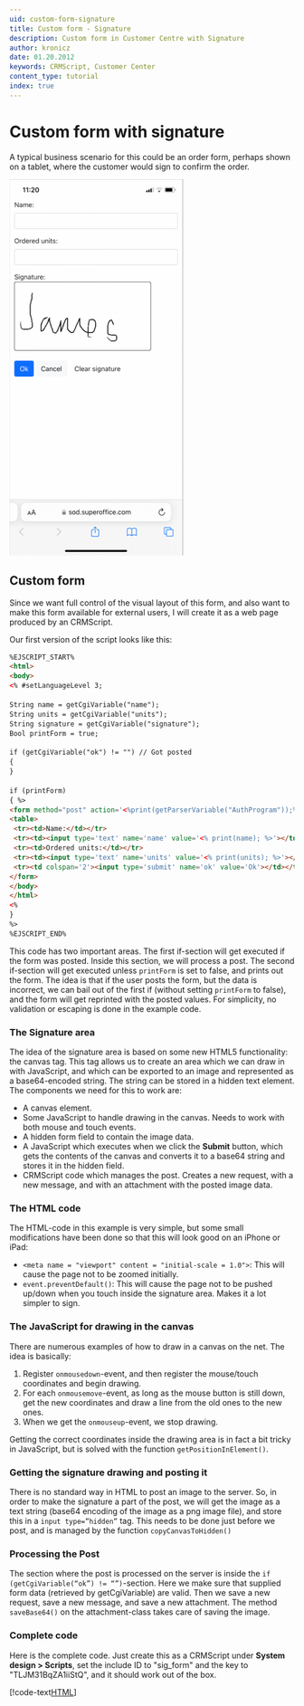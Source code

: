 ```yaml
---
uid: custom-form-signature
title: Custom form - Signature
description: Custom form in Customer Centre with Signature
author: kronicz
date: 01.20.2012
keywords: CRMScript, Customer Center
content_type: tutorial
index: true
---
```


# Custom form with signature

A typical business scenario for this could be an order form, perhaps shown on a tablet, where the customer would sign to confirm the order.

![Custom form with signature -screenshot][img1]

## Custom form

Since we want full control of the visual layout of this form, and also want to make this form available for external users, I will create it as a web page produced by an CRMScript.

Our first version of the script looks like this:

```html
%EJSCRIPT_START%
<html>
<body>
<% #setLanguageLevel 3;

String name = getCgiVariable("name");
String units = getCgiVariable("units");
String signature = getCgiVariable("signature");
Bool printForm = true;

if (getCgiVariable("ok") != "") // Got posted
{
}

if (printForm)
{ %>
<form method="post" action='<%print(getParserVariable("AuthProgram"));%>&action=safeParse&includeId=sig_form&key=TLJM31BqZA1iiStQ'>
<table>
 <tr><td>Name:</td></tr>
 <tr><td><input type='text' name='name' value='<% print(name); %>'></td></tr> 
 <tr><td>Ordered units:</td></tr>
 <tr><td><input type='text' name='units' value='<% print(units); %>'></td></tr>
 <tr><td colspan='2'><input type='submit' name='ok' value='Ok'></td></tr>
</form>
</body>
</html>
<%
}
%>
%EJSCRIPT_END%
```

This code has two important areas. The first if-section will get executed if the form was posted. Inside this section, we will process a post. The second if-section will get executed unless `printForm` is set to false, and prints out the form. The idea is that if the user posts the form, but the data is incorrect, we can bail out of the first if (without setting `printForm` to false), and the form will get reprinted with the posted values. For simplicity, no validation or escaping is done in the example code.

### The Signature area

The idea of the signature area is based on some new HTML5 functionality: the canvas tag. This tag allows us to create an area which we can draw in with JavaScript, and which can be exported to an image and represented as a base64-encoded string. The string can be stored in a hidden text element. The components we need for this to work are:

* A canvas element.
* Some JavaScript to handle drawing in the canvas. Needs to work with both mouse and touch events.
* A hidden form field to contain the image data.
* A JavaScript which executes when we click the **Submit** button, which gets the contents of the canvas and converts it to a base64 string and stores it in the hidden field.
* CRMScript code which manages the post. Creates a new request, with a new message, and with an attachment with the posted image data.

### The HTML code

The HTML-code in this example is very simple, but some small modifications have been done so that this will look good on an iPhone or iPad:

* `<meta name = "viewport" content = "initial-scale = 1.0">`: This will cause the page not to be zoomed initially.
* `event.preventDefault()`: This will cause the page not to be pushed up/down when you touch inside the signature area. Makes it a lot simpler to sign.

### The JavaScript for drawing in the canvas

There are numerous examples of how to draw in a canvas on the net. The idea is basically:

1. Register `onmousedown`-event, and then register the mouse/touch coordinates and begin drawing.
2. For each `onmousemove`-event, as long as the mouse button is still down, get the new coordinates and draw a line from the old ones to the new ones.
3. When we get the `onmouseup`-event, we stop drawing.

Getting the correct coordinates inside the drawing area is in fact a bit tricky in JavaScript, but is solved with the function `getPositionInElement()`.

### Getting the signature drawing and posting it

There is no standard way in HTML to post an image to the server. So, in order to make the signature a part of the post, we will get the image as a text string (base64 encoding of the image as a png image file), and store this in a `input type=”hidden”` tag. This needs to be done just before we post, and is managed by the function `copyCanvasToHidden()`

### Processing the Post

The section where the post is processed on the server is inside the `if (getCgiVariable(“ok”) != “”)`-section. Here we make sure that supplied form data (retrieved by getCgiVariable) are valid. Then we save a new request, save a new message, and save a new attachment. The method `saveBase64()` on the attachment-class takes care of saving the image.

### Complete code

Here is the complete code. Just create this as a CRMScript under **System design > Scripts**, set the include ID to "sig_form" and the key to "TLJM31BqZA1iiStQ", and it should work out of the box.

[!code-text[HTML](includes/custom-form.html)]

<!-- Referenced image -->
[img1]: media/image011.png
